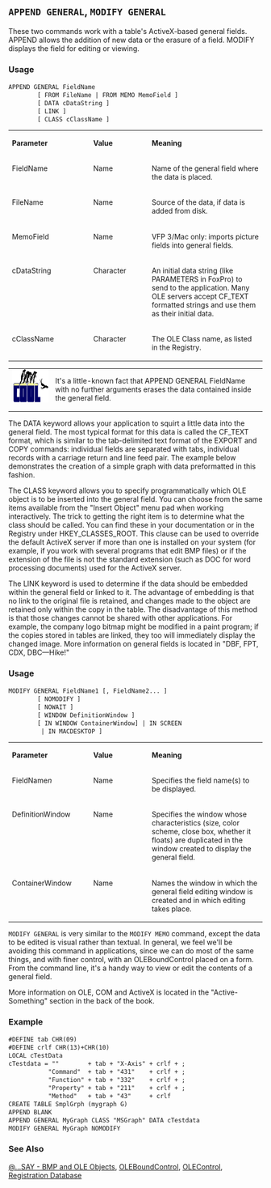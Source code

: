 ## `APPEND GENERAL`, `MODIFY GENERAL`

These two commands work with a table's ActiveX-based general fields. APPEND allows the addition of new data or the erasure of a field. MODIFY displays the field for editing or viewing.

### Usage

```foxpro
APPEND GENERAL FieldName
        [ FROM FileName | FROM MEMO MemoField ]
        [ DATA cDataString ]
        [ LINK ]
        [ CLASS cClassName ]
```
<table>
<tr>
  <td width="32%" valign="top">
  <p><b>Parameter</b></p>
  </td>
  <td width="23%" valign="top">
  <p><b>Value</b></p>
  </td>
  <td width="45%" valign="top">
  <p><b>Meaning</b></p>
  </td>
 </tr>
<tr>
  <td width="32%" valign="top">
  <p>FieldName</p>
  </td>
  <td width="23%" valign="top">
  <p>Name</p>
  </td>
  <td width="45%" valign="top">
  <p>Name of the general field where the data is placed.</p>
  </td>
 </tr>
<tr>
  <td width="32%" valign="top">
  <p>FileName</p>
  </td>
  <td width="23%" valign="top">
  <p>Name</p>
  </td>
  <td width="45%" valign="top">
  <p>Source of the data, if data is added from disk.</p>
  </td>
 </tr>
<tr>
  <td width="32%" valign="top">
  <p>MemoField</p>
  </td>
  <td width="23%" valign="top">
  <p>Name</p>
  </td>
  <td width="45%" valign="top">
  <p>VFP 3/Mac only: imports picture fields into general fields.</p>
  </td>
 </tr>
<tr>
  <td width="32%" valign="top">
  <p>cDataString</p>
  </td>
  <td width="23%" valign="top">
  <p>Character</p>
  </td>
  <td width="45%" valign="top">
  <p>An initial data string (like PARAMETERS in FoxPro) to send to the application. Many OLE servers accept CF_TEXT formatted strings and use them as their initial data.</p>
  </td>
 </tr>
<tr>
  <td width="32%" valign="top">
  <p>cClassName</p>
  </td>
  <td width="23%" valign="top">
  <p>Character</p>
  </td>
  <td width="45%" valign="top">
  <p>The OLE Class name, as listed in the Registry.</p>
  </td>
 </tr>
</table>

<table>
<tr>
  <td width="17%" valign="top">
<img width="114" height="66" src="cool.gif">
  </td>
  <td width="83%">
  <p>It's a little-known fact that APPEND GENERAL FieldName with no further arguments erases the data contained inside the general field.</p>
  </td>
 </tr>
</table>

The DATA keyword allows your application to squirt a little data into the general field. The most typical format for this data is called the CF_TEXT format, which is similar to the tab-delimited text format of the EXPORT and COPY commands: individual fields are separated with tabs, individual records with a carriage return and line feed pair. The example below demonstrates the creation of a simple graph with data preformatted in this fashion.

The CLASS keyword allows you to specify programmatically which OLE object is to be inserted into the general field. You can choose from the same items available from the "Insert Object" menu pad when working interactively. The trick to getting the right item is to determine what the class should be called. You can find these in your documentation or in the Registry under HKEY_CLASSES_ROOT. This clause can be used to override the default ActiveX server if more than one is installed on your system (for example, if you work with several programs that edit BMP files) or if the extension of the file is not the standard extension (such as DOC for word processing documents) used for the ActiveX server.

The LINK keyword is used to determine if the data should be embedded within the general field or linked to it. The advantage of embedding is that no link to the original file is retained, and changes made to the object are retained only within the copy in the table. The disadvantage of this method is that those changes cannot be shared with other applications. For example, the company logo bitmap might be modified in a paint program; if the copies stored in tables are linked, they too will immediately display the changed image. More information on general fields is located in "DBF, FPT, CDX, DBC&mdash;Hike!"

### Usage

```foxpro
MODIFY GENERAL FieldName1 [, FieldName2... ]
        [ NOMODIFY ]
        [ NOWAIT ]
        [ WINDOW DefinitionWindow ]
        [ IN WINDOW ContainerWindow] | IN SCREEN
         | IN MACDESKTOP ]
```
<table>
<tr>
  <td width="32%" valign="top">
  <p><b>Parameter</b></p>
  </td>
  <td width="23%" valign="top">
  <p><b>Value</b></p>
  </td>
  <td width="45%" valign="top">
  <p><b>Meaning</b></p>
  </td>
 </tr>
<tr>
  <td width="32%" valign="top">
  <p>FieldName<i>n</i></p>
  </td>
  <td width="23%" valign="top">
  <p>Name</p>
  </td>
  <td width="45%" valign="top">
  <p>Specifies the field name(s) to be displayed.</p>
  </td>
 </tr>
<tr>
  <td width="32%" valign="top">
  <p>DefinitionWindow</p>
  </td>
  <td width="23%" valign="top">
  <p>Name</p>
  </td>
  <td width="45%" valign="top">
  <p>Specifies the window whose characteristics (size, color scheme, close box, whether it floats) are duplicated in the window created to display the general field.</p>
  </td>
 </tr>
<tr>
  <td width="32%" valign="top">
  <p>ContainerWindow</p>
  </td>
  <td width="23%" valign="top">
  <p>Name</p>
  </td>
  <td width="45%" valign="top">
  <p>Names the window in which the general field editing window is created and in which editing takes place.</p>
  </td>
 </tr>
</table>

`MODIFY GENERAL` is very similar to the `MODIFY MEMO` command, except the data to be edited is visual rather than textual. In general, we feel we'll be avoiding this command in applications, since we can do most of the same things, and with finer control, with an OLEBoundControl placed on a form. From the command line, it's a handy way to view or edit the contents of a general field.

More information on OLE, COM and ActiveX is located in the "Active-Something" section in the back of the book.

### Example

```foxpro
#DEFINE tab CHR(09)
#DEFINE crlf CHR(13)+CHR(10)
LOCAL cTestData
cTestdata = ""        + tab + "X-Axis" + crlf + ;
           "Command"  + tab + "431"    + crlf + ;
           "Function" + tab + "332"    + crlf + ;
           "Property" + tab + "211"    + crlf + ;
           "Method"   + tab + "43"     + crlf
CREATE TABLE SmplGrph (mygraph G)
APPEND BLANK
APPEND GENERAL MyGraph CLASS "MSGraph" DATA cTestdata
MODIFY GENERAL MyGraph NOMODIFY
```
### See Also

[@...SAY - BMP and OLE Objects](s4g296.md), [OLEBoundControl](s4g518.md), [OLEControl](s4g518.md), [Registration Database](s4g300.md)